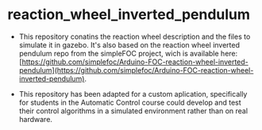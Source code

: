 # reaction_wheel_inverted_pendulum

- This repository conatins the reaction wheel description and the files to simulate it in gazebo. It's also based on
the reaction wheel inverted pendulum repo from the simpleFOC project, wich is available here: [https://github.com/simplefoc/Arduino-FOC-reaction-wheel-inverted-pendulum](https://github.com/simplefoc/Arduino-FOC-reaction-wheel-inverted-pendulum).  

- This repository has been adapted for a custom aplication, specifically for students in the Automatic Control course could develop and test their control algorithms in
a simulated environment rather than on real hardware.
